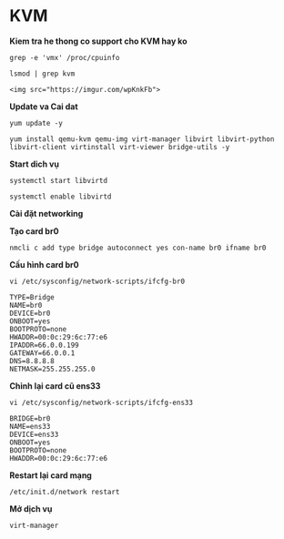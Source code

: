 # KVM

**Kiem tra he thong co support cho KVM hay ko**

  `grep -e 'vmx' /proc/cpuinfo`
 
  `lsmod | grep kvm`
  
`<img src="https://imgur.com/wpKnkFb">`

**Update va Cai dat**

  `yum update -y`
  
  `yum install qemu-kvm qemu-img virt-manager libvirt libvirt-python libvirt-client virtinstall virt-viewer bridge-utils -y`
  
**Start dich vụ**

  `systemctl start libvirtd`
  
  `systemctl enable libvirtd`
  
**Cài đặt networking**

**Tạo card br0**

  `nmcli c add type bridge autoconnect yes con-name br0 ifname br0`
  
**Cấu hình card br0**

  `vi /etc/sysconfig/network-scripts/ifcfg-br0`
  
```
TYPE=Bridge  
NAME=br0  
DEVICE=br0  
ONBOOT=yes  
BOOTPROTO=none  
HWADDR=00:0c:29:6c:77:e6  
IPADDR=66.0.0.199  
GATEWAY=66.0.0.1  
DNS=8.8.8.8  
NETMASK=255.255.255.0
```
**Chỉnh lại card cũ ens33**

  `vi /etc/sysconfig/network-scripts/ifcfg-ens33`
```
BRIDGE=br0  
NAME=ens33  
DEVICE=ens33  
ONBOOT=yes  
BOOTPROTO=none  
HWADDR=00:0c:29:6c:77:e6
```
**Restart lại card mạng**

  `/etc/init.d/network restart`
  
**Mở dịch vụ**

  `virt-manager`

